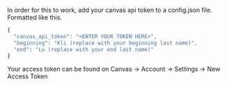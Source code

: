 In order for this to work, add your canvas api token to a config.json file. Formatted like this.

```javascript
{
  "canvas_api_token": "<ENTER YOUR TOKEN HERE>",
  "beginning": "Kli (replace with your beginning last name)",
  "end": "Lu (replace with your end last name)"
}
```

Your access token can be found on Canvas -> Account -> Settings -> New Access Token
